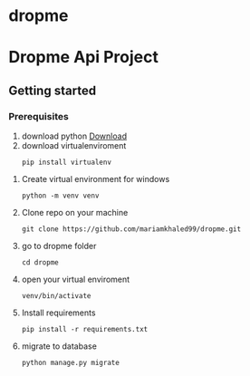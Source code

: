# dropme<h1>Dropme Api Project</h1>

<h2>Getting started</h2>
<h3>Prerequisites</h3>
<ol>
<li> download python <a href="https://www.python.org/downloads/">Download</a> </li>
<li> download virtualenviroment 

```shell
pip install virtualenv
```
</li>
</ol>
<ol>
<li>Create virtual environment for windows

```shell
python -m venv venv
```
</li>
<li>Clone repo on your machine

```shell
git clone https://github.com/mariamkhaled99/dropme.git
```
</li>
<li>go to dropme folder

```shell
cd dropme
```
</li>
<li>open your virtual enviroment
  
```shell
venv/bin/activate
```
</li>
<li>Install requirements

```shell
pip install -r requirements.txt
```
</li>
<li>migrate to database

```shell
python manage.py migrate
```
</li>
